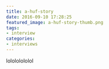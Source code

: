 ```yaml
---
title: a-huf-story
date: 2016-09-10 17:28:25
featured_image: a-huf-story-thumb.png
tags:
- interview
categories:
- interviews
---
```


lolololololol
